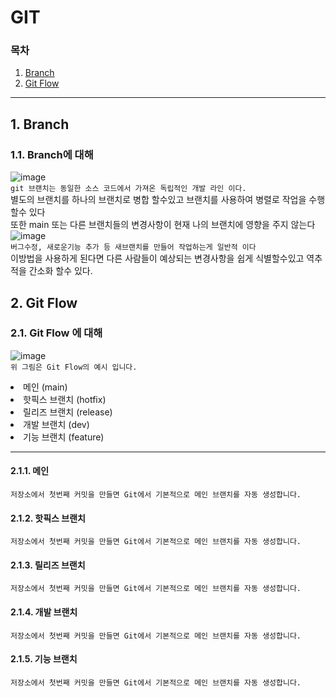 # GIT
  ### 목차
  1. [Branch](#1-branch)
  2. [Git Flow](#2-git-flow)
---------------------
## 1. Branch
### 1.1. Branch에 대해
![image](https://github.com/JustBasicPro/Study/assets/155926750/8770aa75-c419-4e36-b8b0-8937304336c4)
</br>
`git 브랜치는 동일한 소스 코드에서 가져온 독립적인 개발 라인 이다.`
</br>
별도의 브랜치를 하나의 브랜치로 병합 할수있고 브랜치를 사용하여 병렬로 작업을 수행할수 있다
</br>
또한 main 또는 다른 브랜치들의 변경사항이 현재 나의 브랜치에 영향을 주지 않는다
![image](https://github.com/JustBasicPro/Study/assets/155926750/fa487ada-be91-417d-8739-5b675fb86341)
</br>
`버그수정, 새로운기능 추가 등 새브랜치를 만들어 작업하는게 일반적 이다`
</br>
이방법을 사용하게 된다면 다른 사람들이 예상되는 변경사항을 쉽게 식별할수있고 
역추적을 간소화 할수 있다.

## 2. Git Flow
### 2.1. Git Flow 에 대해
![image](https://github.com/JustBasicPro/Study/assets/155926750/63adf0f8-d2bf-41f0-93bf-ef8f16c3f427)
</br>
`위 그림은 Git Flow의 예시 입니다.`
<li>
  메인          (main)
</li>
<li>
  핫픽스 브랜치 (hotfix)
</li>
<li>
  릴리즈 브랜치 (release)
</li>
<li>
  개발 브랜치   (dev)
</li>
<li>
  기능 브랜치   (feature)
</li>

----------------------

#### 2.1.1. 메인
```
저장소에서 첫번째 커밋을 만들면 Git에서 기본적으로 메인 브랜치를 자동 생성합니다.
```
#### 2.1.2. 핫픽스 브랜치
```
저장소에서 첫번째 커밋을 만들면 Git에서 기본적으로 메인 브랜치를 자동 생성합니다.
```
#### 2.1.3. 릴리즈 브랜치
```
저장소에서 첫번째 커밋을 만들면 Git에서 기본적으로 메인 브랜치를 자동 생성합니다.
```
#### 2.1.4. 개발 브랜치
```
저장소에서 첫번째 커밋을 만들면 Git에서 기본적으로 메인 브랜치를 자동 생성합니다.
```
#### 2.1.5. 기능 브랜치
```
저장소에서 첫번째 커밋을 만들면 Git에서 기본적으로 메인 브랜치를 자동 생성합니다.
```
